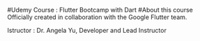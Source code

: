 #Udemy Course : Flutter Bootcamp with Dart
#About this course   
Officially created in collaboration with the Google Flutter team.   
   
Istructor : Dr. Angela Yu, Developer and Lead Instructor   
